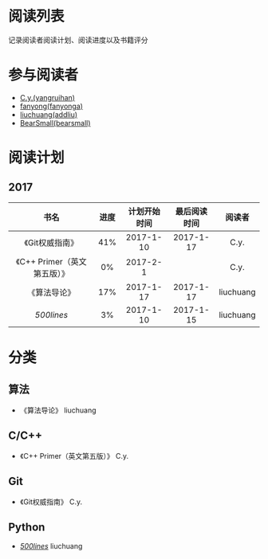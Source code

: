 # 阅读列表
记录阅读者阅读计划、阅读进度以及书籍评分

# 参与阅读者
- [C.y.(yangruihan)](https://github.com/yangruihan)
- [fanyong(fanyonga)](https://github.com/fanyonga)
- [liuchuang(addliu)](https://github.com/addliu)
- [BearSmall(bearsmall)](https://github.com/bearsmall)

# 阅读计划
## 2017
|         书名          |  进度  |  计划开始时间   |  最后阅读时间   |    阅读者    |
| :-----------------: | :--: | :-------: | :-------: | :-------: |
|      《Git权威指南》      | 41%  | 2017-1-10 | 2017-1-17 |   C.y.    |
| 《C++ Primer（英文第五版）》 |  0%  | 2017-2-1  |           |   C.y.    |
|       《算法导论》        | 17%  | 2017-1-17 | 2017-1-17 | liuchuang |
|     _500lines_      |  3%  | 2017-1-10 | 2017-1-15 | liuchuang |

# 分类
## 算法
- 《算法导论》 liuchuang

## C/C++
- 《C++ Primer（英文第五版）》 C.y.

## Git
- 《Git权威指南》 C.y.

## Python
- [_500lines_][500lines] liuchuang

[500lines]:https://github.com/aosabook/500lines

